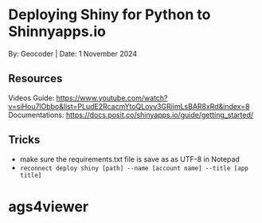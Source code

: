 # Deploying Shiny for Python to Shinnyapps.io
By: Geocoder |
Date: 1 November 2024

## Resources
Videos Guide: https://www.youtube.com/watch?v=siHou7lObbo&list=PLudE2RcacmYtoQLoyv3GRiimLsBAR8xRd&index=8
Documentations: https://docs.posit.co/shinyapps.io/guide/getting_started/

## Tricks
- make sure the requirements.txt file is save as as UTF-8 in Notepad
- ```reconnect deploy shiny [path] --name [account name] --title [app title]```

# ags4viewer


